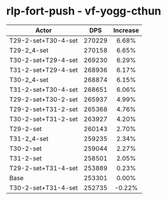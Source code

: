 # rlp-fort-push - vf-yogg-cthun
| Actor | DPS | Increase |
|---|:---:|:---:|
|T29-2-set+T30-4-set|270229|6.68%|
|T29-2_4-set|270158|6.65%|
|T30-2-set+T29-4-set|269230|6.29%|
|T31-2-set+T29-4-set|268936|6.17%|
|T30-2_4-set|268874|6.15%|
|T31-2-set+T30-4-set|268651|6.06%|
|T29-2-set+T30-2-set|265937|4.99%|
|T29-2-set+T31-2-set|265368|4.76%|
|T30-2-set+T31-2-set|263927|4.20%|
|T29-2-set|260143|2.70%|
|T31-2_4-set|259235|2.34%|
|T30-2-set|259044|2.27%|
|T31-2-set|258501|2.05%|
|T29-2-set+T31-4-set|253889|0.23%|
|Base|253301|0.00%|
|T30-2-set+T31-4-set|252735|-0.22%|
